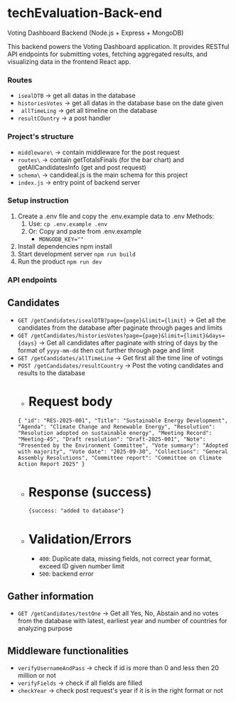 # techEvaluation-Back-end
Voting Dashboard Backend (Node.js + Express + MongoDB)

This backend powers the Voting Dashboard application. It provides RESTful API endpoints for submitting votes, fetching aggregated results, and visualizing data in the frontend React app.

### Routes
- `isealDTB` -> get all datas in the database
- `historiesVotes` -> get all datas in the database base on the date given
- ` allTimeLing` -> get all timeline on the database
- `resultCOuntry` -> a post handler

### Project's structure
- `middleware\` -> contain middleware for the post request
- `routes\` -> contain getTotalsFinals (for the bar chart) and getAllCandidatesInfo (get and post request)
- `schema\` -> candideal.js is the main schema for this project
- `index.js` -> entry point of backend server

### Setup instruction
1. Create a .env file and copy the .env.example data to .env
   Methods:
   1. Use: ```cp .env.example .env```
   2. Or: Copy and paste from .env.example
      - ```MONGODB_KEY=""```
2. Install dependencies
   npm install
3. Start development server
   ```npm run build```
4. Run the product
   ```npm run dev```

### API endpoints
## Candidates
- ```GET /getCandidates/isealDTB?page={page}&limit={limit}```
  -> Get all the candidates from the database after paginate through pages and limits
- ```GET /getCandidates/historiesVotes?page={page}&limit={limit}&days={days}```
  -> Get all candidates after paginate with string of days by the format of `yyyy-mm-dd` then cut further through page and limit
- ```GET /getCandidates/allTimeLine```
  -> Get first all the time line of votings
- ```POST /getCandidates/resultCountry```
  -> Post the voting candidates and results to the database
  - # Request body
   `{
     "id": "RES-2025-001",
     "Title": "Sustainable Energy Development",
     "Agenda": "Climate Change and Renewable Energy",
     "Resolution": "Resolution adopted on sustainable energy",
     "Meeting Record": "Meeting-45",
     "Draft resolution": "Draft-2025-001",
     "Note": "Presented by the Environment Committee",
     "Vote summary": "Adopted with majority",
     "Vote date": "2025-09-30",
     "Collections": "General Assembly Resolutions",
     "Committee report": "Committee on Climate Action Report 2025"
  }`
  - # Response (success)
    `{success: "added to database"}`
  - # Validation/Errors
    - `400`: Duplicate data, missing fields, not correct year format, exceed ID given number limit
    - `500`: backend error

## Gather information
- ```GET /getCandidates/testOne```
  -> Get all Yes, No, Abstain and no votes from the database with latest, earliest year and number of countries for analyzing purpose

## Middleware functionalities
- `verifyUsernameAndPass` -> check if id is more than 0 and less then 20 million or not
- `verifyFields` -> check if all fields are filled
- `checkYear` -> check post request's year if it is in the right format or not
